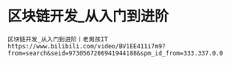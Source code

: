 # 区块链开发_从入门到进阶

    区块链开发_从入门到进阶丨老男孩IT
    https://www.bilibili.com/video/BV1EE411i7m9?from=search&seid=9730567206941944188&spm_id_from=333.337.0.0